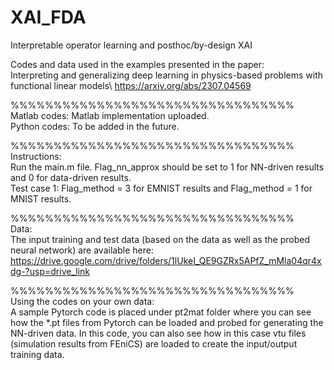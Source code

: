 # XAI_FDA
Interpretable operator learning and posthoc/by-design XAI

Codes and data used in the examples presented in the paper:\
Interpreting and generalizing deep learning in physics-based problems with functional linear models\ 
https://arxiv.org/abs/2307.04569  


%%%%%%%%%%%%%%%%%%%%%%%%%%%%%%%%% \
Matlab codes: Matlab implementation uploaded. \
Python codes: To be added in the future. 


%%%%%%%%%%%%%%%%%%%%%%%%%%%%%%%%% \
Instructions:\
Run the main.m file. Flag_nn_approx should be set to 1 for NN-driven results and 0 for data-driven results. \
Test case 1: Flag_method = 3 for EMNIST results and Flag_method = 1 for MNIST results. 


%%%%%%%%%%%%%%%%%%%%%%%%%%%%%%%%% \
Data:\
The input training and test data (based on the data as well as the probed neural network) are available here: \
https://drive.google.com/drive/folders/1lUkeI_QE9GZRx5APfZ_mMla04qr4xdg-?usp=drive_link

%%%%%%%%%%%%%%%%%%%%%%%%%%%%%%%%% \
Using the codes on your own data:\
A sample Pytorch code is placed under pt2mat folder where you can see how  the *.pt files from Pytorch can be loaded and probed for generating the NN-driven data. In this code, you can also see how in this case vtu files (simulation results from FEniCS) are loaded to create the input/output training data.  
